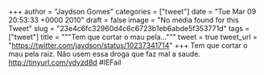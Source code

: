 
+++
author = "Jaydson Gomes"
categories = ["tweet"]
date = "Tue Mar 09 20:53:33 +0000 2010"
draft = false
image = "No media found for this Tweet"
slug = "23e4c6fc32960d4c6c6723b1eb6abde5f353771d"
tags = ["tweet"]
title = """Tem que cortar o mau pela..."""
tweet = true
tweet_url = "https://twitter.com/jaydson/status/10237341714"
+++
Tem que cortar o mau pela raiz. Não usem essa droga que faz mal a saude. http://tinyurl.com/ydyzd8d #IEFail
